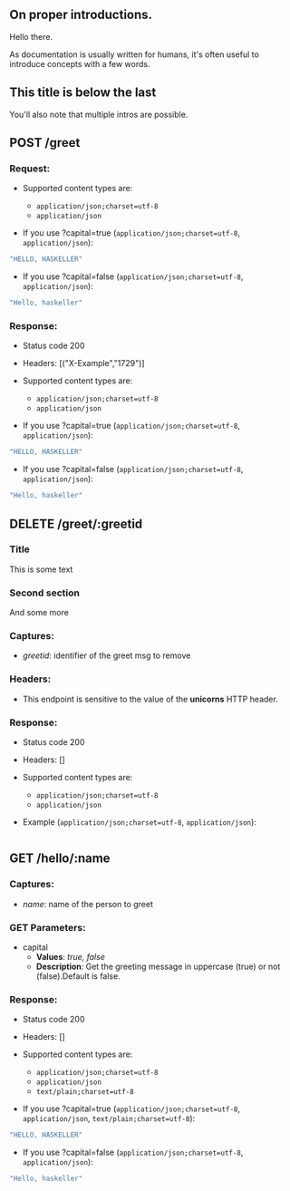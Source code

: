 ## On proper introductions.

Hello there.

As documentation is usually written for humans, it's often useful to introduce concepts with a few words.

## This title is below the last

You'll also note that multiple intros are possible.

## POST /greet

### Request:

- Supported content types are:

    - `application/json;charset=utf-8`
    - `application/json`

- If you use ?capital=true (`application/json;charset=utf-8`, `application/json`):

```javascript
"HELLO, HASKELLER"
```

- If you use ?capital=false (`application/json;charset=utf-8`, `application/json`):

```javascript
"Hello, haskeller"
```

### Response:

- Status code 200
- Headers: [("X-Example","1729")]

- Supported content types are:

    - `application/json;charset=utf-8`
    - `application/json`

- If you use ?capital=true (`application/json;charset=utf-8`, `application/json`):

```javascript
"HELLO, HASKELLER"
```

- If you use ?capital=false (`application/json;charset=utf-8`, `application/json`):

```javascript
"Hello, haskeller"
```

## DELETE /greet/:greetid

### Title

This is some text

### Second section

And some more

### Captures:

- *greetid*: identifier of the greet msg to remove

### Headers:

- This endpoint is sensitive to the value of the **unicorns** HTTP header.

### Response:

- Status code 200
- Headers: []

- Supported content types are:

    - `application/json;charset=utf-8`
    - `application/json`

- Example (`application/json;charset=utf-8`, `application/json`):

```javascript

```

## GET /hello/:name

### Captures:

- *name*: name of the person to greet

### GET Parameters:

- capital
     - **Values**: *true, false*
     - **Description**: Get the greeting message in uppercase (true) or not (false).Default is false.


### Response:

- Status code 200
- Headers: []

- Supported content types are:

    - `application/json;charset=utf-8`
    - `application/json`
    - `text/plain;charset=utf-8`

- If you use ?capital=true (`application/json;charset=utf-8`, `application/json`, `text/plain;charset=utf-8`):

```javascript
"HELLO, HASKELLER"
```

- If you use ?capital=false (`application/json;charset=utf-8`, `application/json`):

```javascript
"Hello, haskeller"
```
